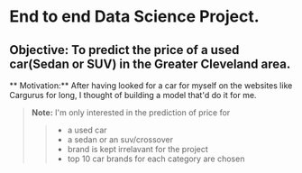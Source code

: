 #  End to end Data Science Project.
## Objective: To predict the price of a used car(Sedan or SUV) in the Greater Cleveland area.
** Motivation:** After having looked for a car for myself on the websites like Cargurus for long, I thought of building a model that'd do it for me.
> **Note:** I'm only interested in the prediction of price for 
>
>> * a used car
>> * a sedan or an suv/crossover
>> * brand is kept irrelavant for the project
>> * top 10 car brands for each category are chosen
